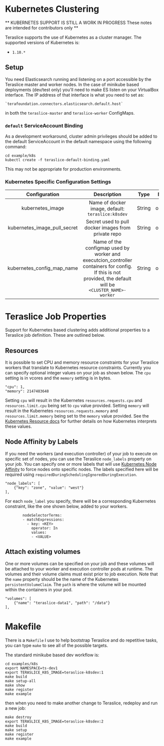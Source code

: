 # Kubernetes Clustering

** KUBERNETES SUPPORT IS STILL A WORK IN PROGRESS
These notes are intended for contributors only **

Teraslice supports the use of Kubernetes as a cluster manager.  The supported
versions of Kubernetes is:

* `1.10.*`

## Setup

You need Elasticsearch running and listening on a port accessible by the
Teraslice master and worker nodes.  In the case of minikube based deployments
(dev/test only) you'll need to make ES listen on your VirtualBox interface.  The
IP address of that interface is what you need to set as:

    `terafoundation.connectors.elasticsearch.default.host`

in both the `teraslice-master` and `teraslice-worker` ConfigMaps.

### `default` ServiceAccount Binding

As a development workaround, cluster admin privileges should be added to the
default ServiceAccount in the default namespace using the following command:

```
cd example/k8s
kubectl create -f teraslice-default-binding.yaml
```

This may not be appropriate for production environments.

### Kubernetes Specific Configuration Settings

|        Configuration         |                                                                         Description                                                                         |  Type  |  Notes   |
|:----------------------------:|:-----------------------------------------------------------------------------------------------------------------------------------------------------------:|:------:|:--------:|
|       kubernetes_image       |                                                      Name of docker image, default: `teraslice:k8sdev`                                                      | String | optional |
| kubernetes_image_pull_secret |                                                     Secret used to pull docker images from private repo                                                     | String | optional |
|  kubernetes_config_map_name  | Name of the configmap used by worker and executcion_controller containers for config.  If this is not provided, the default will be `<CLUSTER_NAME>-worker` | String | optional |

# Teraslice Job Properties

Support for Kubernetes based clustering adds additional properties to a
Teraslice job definition.  These are outlined below.

## Resources

It is possible to set CPU and memory resource constraints for your Teraslice
workers that translate to Kubernetes resource constraints.  Currently you
can specify optional integer values on your job as shown below. The `cpu`
setting is in vcores and the `memory` setting is in bytes.

```
"cpu": 1,
"memory": 2147483648
```

Setting `cpu` will result in the Kubernetes `resources.requests.cpu` and
`resources.limit.cpu` being set to `cpu` value provided.  Setting `memory`
will result in the Kubernetes `resources.requests.memory` and
`resources.limit.memory` being set to the `memory` value provided. See the
[Kubernetes Resource docs](https://kubernetes.io/docs/concepts/configuration/manage-compute-resources-container/)
for further details on how Kubernetes interprets these values.

## Node Affinity by Labels

If you need the workers (and execution controller) of your job to execute on
specific set of nodes, you can use the Teraslice `node_labels` property on your
job. You can specify one or more labels that will use [Kubernetes Node Affinity](
https://kubernetes.io/docs/concepts/configuration/assign-pod-node/#affinity-and-anti-affinity)
to force nodes onto specific nodes.  The labels specified here will be required
using `requiredDuringSchedulingIgnoredDuringExecution`.

```
"node_labels": [
    {"key": "zone", "value": "west"}
],
```

For each `node_label` you specify, there will be a corresponding Kubernetes
constraint, like the one shown below, added to your workers.

```
        nodeSelectorTerms:
        - matchExpressions:
          - key: <KEY>
            operator: In
            values:
            - <VALUE>
```

## Attach existing volumes

One or more volumes can be specified on your job and these volumes will be
attached to your worker and execution controller pods at runtime.  The volumes
and their volume claims must exist prior to job execution.  Note that the `name`
property should be the name of the Kubernetes `persistentVolumeClaim`.  The
`path` is where the volume will be mounted within the containers in your pod.

```
"volumes": [
    {"name": "teraslice-data1", "path": "/data"}
],
```

# Makefile

There is a `Makefile` I use to help bootstrap Teraslice and do repetitive tasks,
you can type `make` to see all of the possible targets.

The standard minikube based dev workflow is:

```
cd examples/k8s
export NAMESPACE=ts-dev1
export TERASLICE_K8S_IMAGE=teraslice-k8sdev:1
make build
make setup-all
make show
make register
make example
```

then when you need to make another change to Teraslice, redeploy and run a new
job:

```
make destroy
export TERASLICE_K8S_IMAGE=teraslice-k8sdev:2
make build
make setup
make register
make example
```
